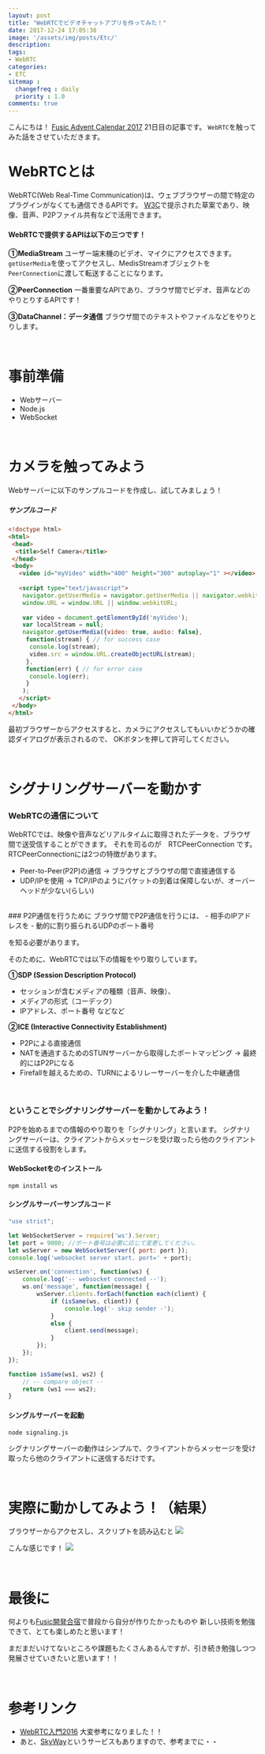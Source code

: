 ```yaml
---
layout: post
title: "WebRTCでビデオチャットアプリを作ってみた！"
date: 2017-12-24 17:05:38
image: '/assets/img/posts/Etc/'
description:
tags:
- WebRTC
categories:
- ETC
sitemap :
  changefreq : daily
  priority : 1.0
comments: true
---
```


こんにちは！
[Fusic Advent Calendar 2017](https://qiita.com/advent-calendar/2017/fusic) 21日目の記事です。
`WebRTC`を触ってみた話をさせていただきます。


# WebRTCとは
WebRTC(Web Real-Time Communication)は、ウェブブラウザーの間で特定のプラグインがなくても通信できるAPIです。
[W3C](https://ja.wikipedia.org/wiki/World_Wide_Web_Consortium)で提示された草案であり、映像、音声、P2Pファイル共有などで活用できます。
<br>

#### WebRTCで提供するAPIは以下の三つです！
**①MediaStream**
ユーザー端末機のビデオ、マイクにアクセスできます。
`getUserMedia`を使ってアクセスし、MedisStreamオブジェクトを`PeerConnection`に渡して転送することになります。


**②PeerConnection**
一番重要なAPIであり、ブラウザ間でビデオ、音声などのやりとりするAPIです！

**③DataChannel：データ通信**
ブラウザ間でのテキストやファイルなどをやりとりします。

<br>

# 事前準備
- Webサーバー
- Node.js
- WebSocket

<br>

# カメラを触ってみよう

Webサーバーに以下のサンプルコードを作成し、試してみましょう！

##### サンプルコード
```html
<!doctype html>
<html>
 <head>
  <title>Self Camera</title>
 </head>
 <body>
   <video id="myVideo" width="400" height="300" autoplay="1" ></video>
 
   <script type="text/javascript">
    navigator.getUserMedia = navigator.getUserMedia || navigator.webkitGetUserMedia || window.navigator.mozGetUserMedia;
    window.URL = window.URL || window.webkitURL;
 
    var video = document.getElementById('myVideo');
    var localStream = null;
    navigator.getUserMedia({video: true, audio: false}, 
     function(stream) { // for success case
      console.log(stream);
      video.src = window.URL.createObjectURL(stream);
     },
     function(err) { // for error case
      console.log(err);
     }
    );
   </script>
 </body>
</html>
```
最初ブラウザーからアクセスすると、カメラにアクセスしてもいいかどうかの確認ダイアログが表示されるので、
OKボタンを押して許可してください。


<br>

# シグナリングサーバーを動かす

### WebRTCの通信について

WebRTCでは、映像や音声などリアルタイムに取得されたデータを、ブラウザ間で送受信することができます。
それを司るのが　RTCPeerConnection です。 RTCPeerConnectionには2つの特徴があります。

- Peer-to-Peer(P2P)の通信 → ブラウザとブラウザの間で直接通信する
- UDP/IPを使用 → TCP/IPのようにパケットの到着は保障しないが、オーバーヘッドが少ない(らしい)

<br>
### P2P通信を行うために
ブラウザ間でP2P通信を行うには、
- 相手のIPアドレスを
- 動的に割り振られるUDPのポート番号

を知る必要があります。

そのために、WebRTCでは以下の情報をやり取りしています。

**①SDP (Session Description Protocol)**
- セッションが含むメディアの種類（音声、映像）、
- メディアの形式（コーデック）
- IPアドレス、ポート番号 などなど

**②ICE (Interactive Connectivity Establishment)**
- P2Pによる直接通信
- NATを通過するためのSTUNサーバーから取得したポートマッピング → 最終的にはP2Pになる
- Firefallを越えるための、TURNによるリレーサーバーを介した中継通信


<br>

### ということでシグナリングサーバーを動かしてみよう！
P2Pを始めるまでの情報のやり取りを「シグナリング」と言います。
シグナリングサーバーは、クライアントからメッセージを受け取ったら他のクライアントに送信する役割をします。

#### WebSocketをのインストール

    npm install ws
    
#### シングルサーバーサンプルコード

```javascript
"use strict";

let WebSocketServer = require('ws').Server;
let port = 9000; //ポート番号は必要に応じて変更してください。
let wsServer = new WebSocketServer({ port: port });
console.log('websocket server start. port=' + port);

wsServer.on('connection', function(ws) {
    console.log('-- websocket connected --');
    ws.on('message', function(message) {
        wsServer.clients.forEach(function each(client) {
            if (isSame(ws, client)) {
                console.log('- skip sender -');
            }
            else {
                client.send(message);
            }
        });
    });
});

function isSame(ws1, ws2) {
    // -- compare object --
    return (ws1 === ws2);     
}
```

#### シングルサーバーを起動
    node signaling.js
    

シグナリングサーバーの動作はシンプルで、クライアントからメッセージを受け取ったら他のクライアントに送信するだけです。

<br>

# 実際に動かしてみよう！（結果）

ブラウザーからアクセスし、スクリプトを読み込むと
![](/assets/img/posts/Etc/webrtc_1.png)

こんな感じです！
![](/assets/img/posts/Etc/webrtc_2.png)


<br>

# 最後に
何よりも[Fusic開発合宿](https://fusic.co.jp/doings/184)で普段から自分が作りたかったものや
新しい技術を勉強できて、とても楽しめたと思います！

まだまだいけてないところや課題もたくさんあるんですが、引き続き勉強しつつ発展させていきたいと思います！！

<br>

# 参考リンク

- [WebRTC入門2016](https://html5experts.jp/series/webrtc2016/) 大変参考になりました！！
- あと、[SkyWay](https://webrtc.ecl.ntt.com/)というサービスもありますので、参考までに・・